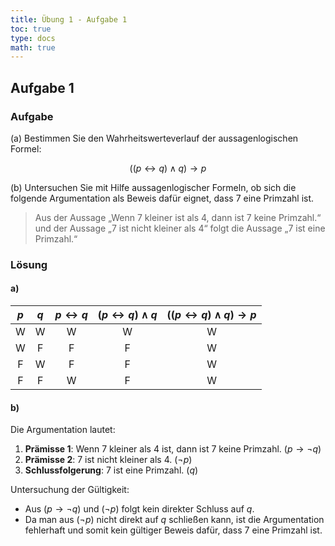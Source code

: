 ```yaml
---
title: Übung 1 - Aufgabe 1
toc: true
type: docs
math: true
---
```


## Aufgabe 1

### Aufgabe

(a) Bestimmen Sie den Wahrheitswerteverlauf der aussagenlogischen Formel:

$$
\big((p \leftrightarrow q) \land q\big) \to p
$$

(b) Untersuchen Sie mit Hilfe aussagenlogischer Formeln, ob sich die folgende Argumentation als Beweis dafür eignet, dass 7 eine Primzahl ist.

> Aus der Aussage „Wenn 7 kleiner ist als 4, dann ist 7 keine Primzahl.“ und der Aussage „7 ist nicht kleiner als 4“ folgt die Aussage „7 ist eine Primzahl.“

### Lösung

#### a)

| $p$ | $q$ | $p \leftrightarrow q$ | $(p \leftrightarrow q) \land q$ | $\big((p \leftrightarrow q) \land q\big) \to p$ |
| :-: | :-: | :-------------------: | :-----------------------------: | :---------------------------------------------: |
|  W  |  W  |           W           |                W                |                        W                        |
|  W  |  F  |           F           |                F                |                        W                        |
|  F  |  W  |           F           |                F                |                        W                        |
|  F  |  F  |           W           |                F                |                        W                        |

#### b)

Die Argumentation lautet:

1. **Prämisse 1**: Wenn $7$ kleiner als $4$ ist, dann ist $7$ keine Primzahl. $(p \to \neg q)$
2. **Prämisse 2**: $7$ ist nicht kleiner als $4$. $(\neg p)$
3. **Schlussfolgerung**: $7$ ist eine Primzahl. $(q)$

Untersuchung der Gültigkeit:

- Aus $(p \to \neg q)$ und $(\neg p)$ folgt kein direkter Schluss auf $q$.
- Da man aus $(\neg p)$ nicht direkt auf $q$ schließen kann, ist die Argumentation fehlerhaft und somit kein gültiger Beweis dafür, dass $7$ eine Primzahl ist.
